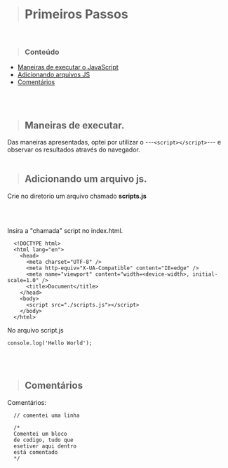 > # **Primeiros Passos**

<br>

> ### **Conteúdo**

<!--ts-->

- [Maneiras de executar o JavaScript](#maneiras)
- [Adicionando arquivos JS](#arquivoJs)
- [Comentários](#Comentários)

<br><br>

> ## **Maneiras de executar.**

Das maneiras apresentadas, optei por utilizar o ---`<script></script>`--- e observar os resultados através do navegador.
<br><br>

> ## **Adicionando um arquivo js.**

Crie no diretorio um arquivo chamado **scripts.js**

<br><br>

Insira a "chamada" script no index.html.

```
  <!DOCTYPE html>
  <html lang="en">
    <head>
      <meta charset="UTF-8" />
      <meta http-equiv="X-UA-Compatible" content="IE=edge" />
      <meta name="viewport" content="width=<device-width>, initial-scale=1.0" />
      <title>Document</title>
    </head>
    <body>
      <script src="./scripts.js"></script>
    </body>
  </html>

```

No arquivo script.js

```
console.log('Hello World');
```

<br><br>

> ## **Comentários**

Comentários:

```
  // comentei uma linha

  /*
  Comentei um bloco
  de codigo, tudo que
  esetiver aqui dentro
  está comentado
  */
```
